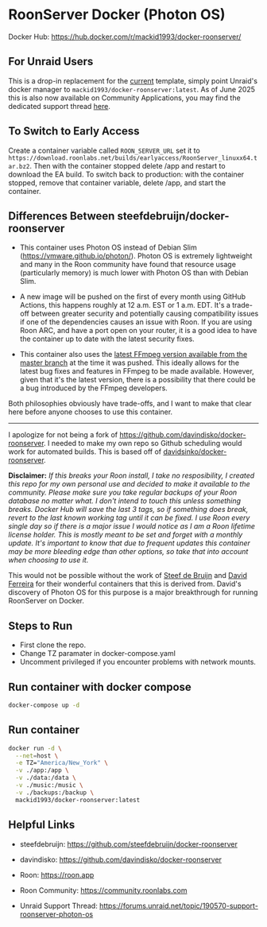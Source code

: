 # RoonServer Docker (Photon OS)

Docker Hub: https://hub.docker.com/r/mackid1993/docker-roonserver/

## For Unraid Users
This is a drop-in replacement for the [current](https://forums.unraid.net/topic/129853-support-xthursdayx-roonserver/) template, simply point Unraid's docker manager to `mackid1993/docker-roonserver:latest`. As of June 2025 this is also now available on Community Applications, you may find the dedicated support thread [here](https://forums.unraid.net/topic/190570-support-roonserver-photon-os/).

## To Switch to Early Access
Create a container variable called `ROON_SERVER_URL` set it to `https://download.roonlabs.net/builds/earlyaccess/RoonServer_linuxx64.tar.bz2`.
Then with the container stopped delete /app and restart to download the EA build. To switch back to production: with the container stopped, remove that container variable, delete /app, and start the container.

## Differences Between steefdebruijn/docker-roonserver
- This container uses Photon OS instead of Debian Slim (https://vmware.github.io/photon/). Photon OS is extremely lightweight and many in the Roon community have found that resource usage (particularly memory) is much lower with Photon OS than with Debian Slim.

- A new image will be pushed on the first of every month using GitHub Actions, this happens roughly at 12 a.m. EST or 1 a.m. EDT. It's a trade-off between greater security and potentially causing compatibility issues if one of the dependencies causes an issue with Roon. If you are using Roon ARC, and have a port open on your router, it is a good idea to have the container up to date with the latest security fixes.

- This container also uses the [latest FFmpeg version available from the master branch](https://github.com/BtbN/FFmpeg-Builds/releases/tag/latest) at the time it was pushed. This ideally allows for the latest bug fixes and features in FFmpeg to be made available. However, given that it's the latest version, there is a possibility that there could be a bug introduced by the FFmpeg developers.

Both philosophies obviously have trade-offs, and I want to make that clear here before anyone chooses to use this container.

***
I apologize for not being a fork of https://github.com/davindisko/docker-roonserver. I needed to make my own repo so Github scheduling would work for automated builds.
This is based off of [davidsinko/docker-roonserver](https://github.com/davindisko/docker-roonserver).

**Disclaimer:**
*If this breaks your Roon install, I take no resposibility, I created this repo for my own personal use and decided to make it available to the community. Please make sure you take regular backups of your Roon database no matter what. I don't intend to touch this unless something breaks. Docker Hub will save the last 3 tags, so if something does break, revert to the last known working tag until it can be fixed. I use Roon every single day so if there is a major issue I would  notice as I am a Roon lifetime license holder. This is mostly meant to be set and forget with a monthly update. It's important to know that due to frequent updates this container may be more bleeding edge than other options, so take that into account when choosing to use it.*

This  would not be possible without the work of [Steef de Bruijn](https://github.com/steefdebruijn) and [David Ferreira](https://github.com/davindisko) for their wonderful containers that this is derived from. David's discovery of Photon OS for this purpose is a major breakthrough for running RoonServer on Docker.

## Steps to Run
- First clone the repo.
- Change TZ paramater in docker-compose.yaml
- Uncomment privileged if you encounter problems with network mounts.

## Run container with docker compose
```sh
docker-compose up -d
```

## Run container
```sh
docker run -d \
  --net=host \
  -e TZ="America/New_York" \
  -v ./app:/app \
  -v ./data:/data \
  -v ./music:/music \
  -v ./backups:/backup \
  mackid1993/docker-roonserver:latest
```
## Helpful Links
- steefdebruijn: https://github.com/steefdebruijn/docker-roonserver
  
- davindisko: https://github.com/davindisko/docker-roonserver
  
- Roon: https://roon.app
  
- Roon Community: https://community.roonlabs.com
  
- Unraid Support Thread: https://forums.unraid.net/topic/190570-support-roonserver-photon-os
